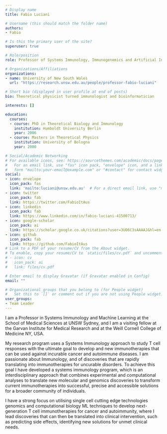 ```yaml
---
# Display name
title: Fabio Luciani

# Username (this should match the folder name)
authors:
- Fabio

# Is this the primary user of the site?
superuser: true

# Role/position
role: Professor of Systems Immunology, Immunogenomics and Artificial Intelligence

# Organizations/Affiliations
organizations:
- name: University of New South Wales
  url: "https://research.unsw.edu.au/people/professor-fabio-luciani"

# Short bio (displayed in user profile at end of posts)
bio: Theoretical physicist turned immunologist and bioinformatician

interests: []

education:
  courses:
  - course: PhD in Theoretical Biology and Immunology 
    institution: Humboldt University Berlin 
    year: 2006
  - course: Masters in Theoretical Physics
    institution: University of Bologna
    year: 2000

# Social/Academic Networking
# For available icons, see: https://sourcethemes.com/academic/docs/page-builder/#icons
#   For an email link, use "fas" icon pack, "envelope" icon, and a link in the
#   form "mailto:your-email@example.com" or "#contact" for contact widget.
social:
- icon: envelope
  icon_pack: fas
  link: 'mailto:luciani@unsw.edu.au'  # For a direct email link, use "mailto:test@example.org".
- icon: twitter
  icon_pack: fab
  link: https://twitter.com/FabioItAus
- icon: linkedin
  icon_pack: fab
  link: https://www.linkedin.com/in/fabio-luciani-41500713/
- icon: google-scholar
  icon_pack: ai
  link: https://scholar.google.co.uk/citations?user=3UO6C3sAAAAJ&hl=en
- icon: github
  icon_pack: fab
  link: https://github.com/FabioItAus
# Link to a PDF of your resume/CV from the About widget.
# To enable, copy your resume/CV to `static/files/cv.pdf` and uncomment the lines below.
# - icon: cv
#   icon_pack: ai
#   link: files/cv.pdf

# Enter email to display Gravatar (if Gravatar enabled in Config)
email: ""

# Organizational groups that you belong to (for People widget)
#   Set this to `[]` or comment out if you are not using People widget.
user_groups:
- Team Leader
---
```


I am a Professor in Systems Immunology and Machine Learning at the School of Medical Sciences at UNSW Sydney, and I am a visiting fellow at the Garvan Institute for Medical Research and at the Weill Cornell College of Medicine NY, USA. 

My research program uses a Systems Immunology approach to study T cell responses with the ultimate goal to develop and new immunotherapies that can be used against incurable cancer and autoimmune diseases.  I am passionate about Immunology, and of discoveries that are rapidly translating into immunotherapies for uncurable disorders. To achieve this goal I have developed a systems immunology program, which is an interdisciplinary approach that combines experimental and computational analyses to translate new molecular and genomics discoveries to  transform current immunotherapies into successful, precise and accessible solutions for a broader community of individuals.

I have a strong focus on utilising single cell cutting edge technologies genomics and computational biology ML techniques to develop next-generation T cell immunotherapies for cancer and autoimmunity, where I lead discoveries that can then be translated into clinical intervention, such as predicting side effects, identifying new solutions for unmet clinical needs.
